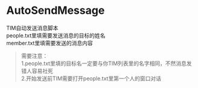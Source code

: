 # AutoSendMessage
TIM自动发送消息脚本   
people.txt里填需要发送消息的目标的姓名   
member.txt里填需要发送的消息内容   
> 需要注意：   
> 1.people.txt里填的目标名一定要与你TIM列表里的名字相同，不然消息发错人容易社死   
> 2.开始发送前TIM需要打开people.txt里第一个人的窗口对话
